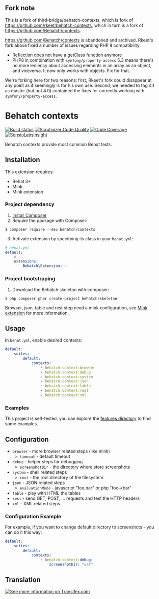 ## Fork note
This is a fork of third-bridge/behatch-contexts, which is fork of https://github.com/rkeet/behatch-contexts, which in turn is a fork of https://github.com/Behatch/contexts.

https://github.com/Behatch/contexts is abandoned and archived. Rkeet's fork above fixed a number of issues regarding PHP 8 compatibility:
  * Reflection does not have a getClass function anymore
  * PHP8 in combination with `symfony/property-access` 5.3 means there's no more leniency about accessing elements in an array as an object, and viceversa. It now only works with objects. Fix for that.

We're forking here for two reasons: first, Rkeet's fork could disappear at any point as it seemingly is for his own use. Second, we needed to tag 4.1 as master (but not 4.0) contained the fixes for correctly working with `symfony/property-access`.

Behatch contexts
================

[![Build status](https://travis-ci.org/Behatch/contexts.svg?branch=master)](https://travis-ci.org/Behatch/contexts)
[![Scrutinizer Code Quality](https://scrutinizer-ci.com/g/Behatch/contexts/badges/quality-score.png?b=master)](https://scrutinizer-ci.com/g/Behatch/contexts/?branch=master)
[![Code Coverage](https://scrutinizer-ci.com/g/Behatch/contexts/badges/coverage.png?b=master)](https://scrutinizer-ci.com/g/Behatch/contexts/?branch=master)
[![SensioLabsInsight](https://insight.sensiolabs.com/projects/ed08ea06-93c2-4b90-b65b-4364302b5108/mini.png)](https://insight.sensiolabs.com/projects/ed08ea06-93c2-4b90-b65b-4364302b5108)

Behatch contexts provide most common Behat tests.

Installation
------------

This extension requires:

* Behat 3+
* Mink
* Mink extension

### Project dependency

1. [Install Composer](https://getcomposer.org/download/)
2. Require the package with Composer:

```
$ composer require --dev behatch/contexts
```

3. Activate extension by specifying its class in your `behat.yml`:

```yaml
# behat.yml
default:
    # ...
    extensions:
        Behatch\Extension: ~
```

### Project bootstraping

1. Download the Behatch skeleton with composer:

```
$ php composer.phar create-project behatch/skeleton
```

Browser, json, table and rest step need a mink configuration, see [Mink
extension](https://github.com/Behat/MinkExtension) for more information.

Usage
-----

In `behat.yml`, enable desired contexts:

```yaml
default:
    suites:
        default:
            contexts:
                - behatch:context:browser
                - behatch:context:debug
                - behatch:context:system
                - behatch:context:json
                - behatch:context:table
                - behatch:context:rest
                - behatch:context:xml
```

### Examples

This project is self-tested, you can explore the [features
directory](./tests/features) to find some examples.

Configuration
-------------

* `browser` - more browser related steps (like mink)
    * `timeout` - default timeout
* `debug` - helper steps for debugging
    * `screenshotDir` - the directory where store screenshots
* `system` - shell related steps
    * `root` - the root directory of the filesystem
* `json` - JSON related steps
    * `evaluationMode` - javascript "foo.bar" or php "foo->bar"
* `table` - play with HTML the tables
* `rest` - send GET, POST, ... requests and test the HTTP headers
* `xml` - XML related steps

### Configuration Example

For example, if you want to change default directory to screenshots - you can do it this way:

```yaml
default:
    suites:
        default:
            contexts:
                - behatch:context:debug:
                    screenshotDir: "var"
```

Translation
-----------

[![See more information on Transifex.com](https://www.transifex.com/projects/p/behatch-contexts/resource/enxliff/chart/image_png)](https://www.transifex.com/projects/p/behatch-contexts/)
